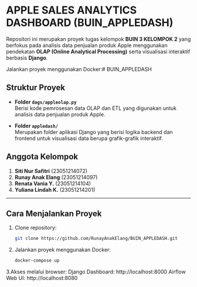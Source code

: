 # APPLE SALES ANALYTICS DASHBOARD (BUIN_APPLEDASH)

Repositori ini merupakan proyek tugas kelompok **BUIN 3 KELOMPOK 2** yang berfokus pada analisis data penjualan produk Apple menggunakan pendekatan **OLAP (Online Analytical Processing)** serta visualisasi interaktif berbasis **Django**.

Jalankan proyek menggunakan Docker:# BUIN_APPLEDASH

## Struktur Proyek

- **Folder `dags/appleolap.py`**  
  Berisi kode pemrosesan data OLAP dan ETL yang digunakan untuk analisis data penjualan produk Apple.

- **Folder `appledash/`**  
  Merupakan folder aplikasi Django yang berisi logika backend dan frontend untuk visualisasi data berupa grafik-grafik interaktif.

## Anggota Kelompok

1. **Siti Nur Safitri** (23051214072)  
2. **Runay Anak Elang** (23051214097)  
3. **Renata Vania Y.** (23051214104)  
4. **Yuliana Lindah K.** (23051214201)

---

## Cara Menjalankan Proyek

1. Clone repository:
   ```bash
   git clone https://github.com/RunayAnakElang/BUIN_APPLEDASH.git
2. Jalankan proyek menggunakan Docker:
   ```bash
   docker-compose up
3.Akses melalui browser:
  Django Dashboard: http://localhost:8000
  Airflow Web UI: http://localhost:8080



